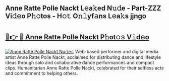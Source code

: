 ## Anne Ratte Polle Nackt L𝚎a𝚔ed N𝚞𝚍e - Part-ZZZ Vi𝚍𝚎o P𝚑𝚘tos - H𝚘𝚝 O𝚗𝚕yf𝚊ns L𝚎a𝚔s jjngo

# <h2><a href="http://kf3ri48.oniu.top/?m=Anne+Ratte+Polle+Nackt">🔗👉 🔴 Anne Ratte Polle Nackt P𝚑ot𝚘𝚜 V𝚒d𝚎o</a></h2>

[![Anne Ratte Polle Nackt Nu𝚍e𝚜](https://i.imgur.com/0qMVB7G.gif)](http://kf3ri48.oniu.top/?m=Anne+Ratte+Polle+Nackt)
Web-based performer and digital media artist Anne Ratte Polle Nackt, acclaimed for distributing dance and lifestyle ideas through solo and collaborative dance performances and compact clips. Humanitarian Anne Ratte Polle Nackt, celebrated for their selfless acts and commitment to helping others.  
